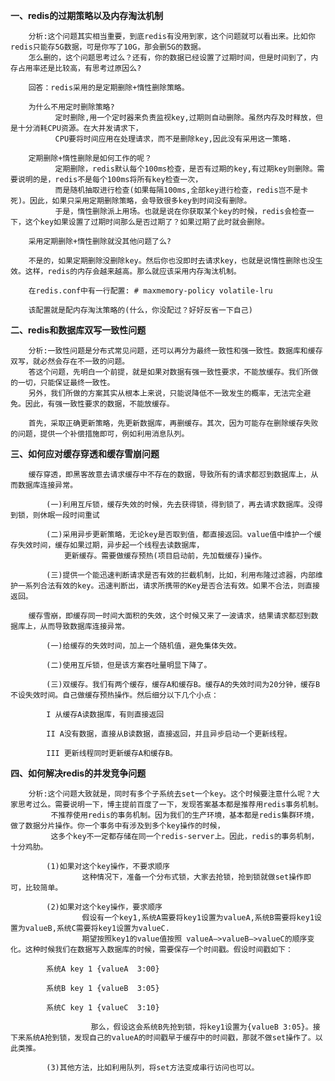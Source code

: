 **一、redis的过期策略以及内存淘汰机制**

        分析:这个问题其实相当重要，到底redis有没用到家，这个问题就可以看出来。比如你redis只能存5G数据，可是你写了10G，那会删5G的数据。
        怎么删的，这个问题思考过么？还有，你的数据已经设置了过期时间，但是时间到了，内存占用率还是比较高，有思考过原因么?

        回答：redis采用的是定期删除+惰性删除策略。

        为什么不用定时删除策略?
              定时删除,用一个定时器来负责监视key,过期则自动删除。虽然内存及时释放，但是十分消耗CPU资源。在大并发请求下，
              CPU要将时间应用在处理请求，而不是删除key,因此没有采用这一策略.
        
        定期删除+惰性删除是如何工作的呢？
              定期删除，redis默认每个100ms检查，是否有过期的key,有过期key则删除。需要说明的是，redis不是每个100ms将所有key检查一次，
              而是随机抽取进行检查(如果每隔100ms,全部key进行检查，redis岂不是卡死)。因此，如果只采用定期删除策略，会导致很多key到时间没有删除。
              于是，惰性删除派上用场。也就是说在你获取某个key的时候，redis会检查一下，这个key如果设置了过期时间那么是否过期了？如果过期了此时就会删除。
        
        采用定期删除+惰性删除就没其他问题了么?

        不是的，如果定期删除没删除key。然后你也没即时去请求key，也就是说惰性删除也没生效。这样，redis的内存会越来越高。那么就应该采用内存淘汰机制。

        在redis.conf中有一行配置: # maxmemory-policy volatile-lru

        该配置就是配内存淘汰策略的(什么，你没配过？好好反省一下自己)

**二、redis和数据库双写一致性问题**

        分析:一致性问题是分布式常见问题，还可以再分为最终一致性和强一致性。数据库和缓存双写，就必然会存在不一致的问题。
        答这个问题，先明白一个前提，就是如果对数据有强一致性要求，不能放缓存。我们所做的一切，只能保证最终一致性。
        另外，我们所做的方案其实从根本上来说，只能说降低不一致发生的概率，无法完全避免。因此，有强一致性要求的数据，不能放缓存。

        首先，采取正确更新策略，先更新数据库，再删缓存。其次，因为可能存在删除缓存失败的问题，提供一个补偿措施即可，例如利用消息队列。

**三、如何应对缓存穿透和缓存雪崩问题**

        缓存穿透，即黑客故意去请求缓存中不存在的数据，导致所有的请求都怼到数据库上，从而数据库连接异常。

            (一)利用互斥锁，缓存失效的时候，先去获得锁，得到锁了，再去请求数据库。没得到锁，则休眠一段时间重试
            
            (二)采用异步更新策略，无论key是否取到值，都直接返回。value值中维护一个缓存失效时间，缓存如果过期，异步起一个线程去读数据库，
                更新缓存。需要做缓存预热(项目启动前，先加载缓存)操作。
            
            (三)提供一个能迅速判断请求是否有效的拦截机制，比如，利用布隆过滤器，内部维护一系列合法有效的key。迅速判断出，请求所携带的Key是否合法有效。如果不合法，则直接返回。

        缓存雪崩，即缓存同一时间大面积的失效，这个时候又来了一波请求，结果请求都怼到数据库上，从而导致数据库连接异常。

            (一)给缓存的失效时间，加上一个随机值，避免集体失效。
            
            (二)使用互斥锁，但是该方案吞吐量明显下降了。
            
            (三)双缓存。我们有两个缓存，缓存A和缓存B。缓存A的失效时间为20分钟，缓存B不设失效时间。自己做缓存预热操作。然后细分以下几个小点：
            
            I 从缓存A读数据库，有则直接返回
            
            II A没有数据，直接从B读数据，直接返回，并且异步启动一个更新线程。
            
            III 更新线程同时更新缓存A和缓存B。

**四、如何解决redis的并发竞争问题**

        分析:这个问题大致就是，同时有多个子系统去set一个key。这个时候要注意什么呢？大家思考过么。需要说明一下，博主提前百度了一下，发现答案基本都是推荐用redis事务机制。
             不推荐使用redis的事务机制。因为我们的生产环境，基本都是redis集群环境，做了数据分片操作。你一个事务中有涉及到多个key操作的时候，
             这多个key不一定都存储在同一个redis-server上。因此，redis的事务机制，十分鸡肋。

            (1)如果对这个key操作，不要求顺序
                    这种情况下，准备一个分布式锁，大家去抢锁，抢到锁就做set操作即可，比较简单。
                    
            (2)如果对这个key操作，要求顺序
                    假设有一个key1,系统A需要将key1设置为valueA,系统B需要将key1设置为valueB,系统C需要将key1设置为valueC.
                    期望按照key1的value值按照 valueA–>valueB–>valueC的顺序变化。这种时候我们在数据写入数据库的时候，需要保存一个时间戳。假设时间戳如下：
            
            系统A key 1 {valueA  3:00}
            
            系统B key 1 {valueB  3:05}
            
            系统C key 1 {valueC  3:10}
            
                      那么，假设这会系统B先抢到锁，将key1设置为{valueB 3:05}。接下来系统A抢到锁，发现自己的valueA的时间戳早于缓存中的时间戳，那就不做set操作了。以此类推。
            
            (3)其他方法，比如利用队列，将set方法变成串行访问也可以。
            